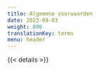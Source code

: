 ```yaml
---
title: Algemene voorwaarden
date: 2023-09-03
weight: 800
translationKey: terms
menu: header
---
```

{{< details >}}
